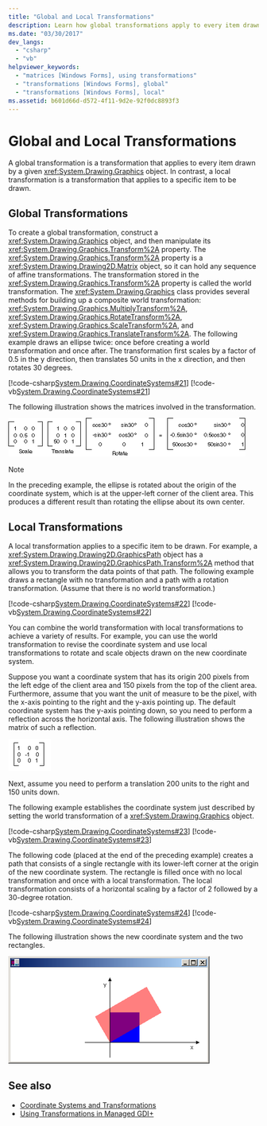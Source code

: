 ```yaml
---
title: "Global and Local Transformations"
description: Learn how global transformations apply to every item drawn by a Graphics object and local transformations apply to a specific item.
ms.date: "03/30/2017"
dev_langs: 
  - "csharp"
  - "vb"
helpviewer_keywords: 
  - "matrices [Windows Forms], using transformations"
  - "transformations [Windows Forms], global"
  - "transformations [Windows Forms], local"
ms.assetid: b601d66d-d572-4f11-9d2e-92f0dc8893f3
---
```

# Global and Local Transformations

A global transformation is a transformation that applies to every item drawn by a given <xref:System.Drawing.Graphics> object. In contrast, a local transformation is a transformation that applies to a specific item to be drawn.  
  
## Global Transformations  

 To create a global transformation, construct a <xref:System.Drawing.Graphics> object, and then manipulate its <xref:System.Drawing.Graphics.Transform%2A> property. The <xref:System.Drawing.Graphics.Transform%2A> property is a <xref:System.Drawing.Drawing2D.Matrix> object, so it can hold any sequence of affine transformations. The transformation stored in the <xref:System.Drawing.Graphics.Transform%2A> property is called the world transformation. The <xref:System.Drawing.Graphics> class provides several methods for building up a composite world transformation: <xref:System.Drawing.Graphics.MultiplyTransform%2A>, <xref:System.Drawing.Graphics.RotateTransform%2A>, <xref:System.Drawing.Graphics.ScaleTransform%2A>, and <xref:System.Drawing.Graphics.TranslateTransform%2A>. The following example draws an ellipse twice: once before creating a world transformation and once after. The transformation first scales by a factor of 0.5 in the y direction, then translates 50 units in the x direction, and then rotates 30 degrees.  
  
 [!code-csharp[System.Drawing.CoordinateSystems#21](~/samples/snippets/csharp/VS_Snippets_Winforms/System.Drawing.CoordinateSystems/CS/Class1.cs#21)]
 [!code-vb[System.Drawing.CoordinateSystems#21](~/samples/snippets/visualbasic/VS_Snippets_Winforms/System.Drawing.CoordinateSystems/VB/Class1.vb#21)]  
  
 The following illustration shows the matrices involved in the transformation.  
  
 ![Illustration of the Scale, Translate, and Rotate matrices combining to form the global transformation.](./media/aboutgdip05-art14.gif "AboutGdip05_art14")  
  
> [!NOTE]
> In the preceding example, the ellipse is rotated about the origin of the coordinate system, which is at the upper-left corner of the client area. This produces a different result than rotating the ellipse about its own center.  
  
## Local Transformations  

 A local transformation applies to a specific item to be drawn. For example, a <xref:System.Drawing.Drawing2D.GraphicsPath> object has a <xref:System.Drawing.Drawing2D.GraphicsPath.Transform%2A> method that allows you to transform the data points of that path. The following example draws a rectangle with no transformation and a path with a rotation transformation. (Assume that there is no world transformation.)  
  
 [!code-csharp[System.Drawing.CoordinateSystems#22](~/samples/snippets/csharp/VS_Snippets_Winforms/System.Drawing.CoordinateSystems/CS/Class1.cs#22)]
 [!code-vb[System.Drawing.CoordinateSystems#22](~/samples/snippets/visualbasic/VS_Snippets_Winforms/System.Drawing.CoordinateSystems/VB/Class1.vb#22)]  
  
 You can combine the world transformation with local transformations to achieve a variety of results. For example, you can use the world transformation to revise the coordinate system and use local transformations to rotate and scale objects drawn on the new coordinate system.  
  
 Suppose you want a coordinate system that has its origin 200 pixels from the left edge of the client area and 150 pixels from the top of the client area. Furthermore, assume that you want the unit of measure to be the pixel, with the x-axis pointing to the right and the y-axis pointing up. The default coordinate system has the y-axis pointing down, so you need to perform a reflection across the horizontal axis. The following illustration shows the matrix of such a reflection.  
  
 ![Illustration of a matrix that reflects across the horizontal axis.](./media/aboutgdip05-art15.gif "AboutGdip05_art15")  
  
 Next, assume you need to perform a translation 200 units to the right and 150 units down.  
  
 The following example establishes the coordinate system just described by setting the world transformation of a <xref:System.Drawing.Graphics> object.  
  
 [!code-csharp[System.Drawing.CoordinateSystems#23](~/samples/snippets/csharp/VS_Snippets_Winforms/System.Drawing.CoordinateSystems/CS/Class1.cs#23)]
 [!code-vb[System.Drawing.CoordinateSystems#23](~/samples/snippets/visualbasic/VS_Snippets_Winforms/System.Drawing.CoordinateSystems/VB/Class1.vb#23)]  
  
 The following code (placed at the end of the preceding example) creates a path that consists of a single rectangle with its lower-left corner at the origin of the new coordinate system. The rectangle is filled once with no local transformation and once with a local transformation. The local transformation consists of a horizontal scaling by a factor of 2 followed by a 30-degree rotation.  
  
 [!code-csharp[System.Drawing.CoordinateSystems#24](~/samples/snippets/csharp/VS_Snippets_Winforms/System.Drawing.CoordinateSystems/CS/Class1.cs#24)]
 [!code-vb[System.Drawing.CoordinateSystems#24](~/samples/snippets/visualbasic/VS_Snippets_Winforms/System.Drawing.CoordinateSystems/VB/Class1.vb#24)]  
  
 The following illustration shows the new coordinate system and the two rectangles.  
  
 ![Illustration of the new coordinate system and the two rectangles.](./media/aboutgdip05-art16.gif "AboutGdip05_art16")  
  
## See also

- [Coordinate Systems and Transformations](coordinate-systems-and-transformations.md)
- [Using Transformations in Managed GDI+](using-transformations-in-managed-gdi.md)
